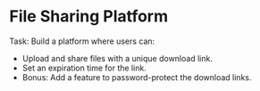 # File Sharing Platform
Task: Build a platform where users can:

- Upload and share files with a unique download link.
- Set an expiration time for the link.
- Bonus: Add a feature to password-protect the download links.
